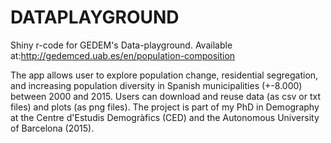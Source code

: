 # DATAPLAYGROUND
Shiny r-code for GEDEM's Data-playground. Available at:http://gedemced.uab.es/en/population-composition

The app allows user to explore population change, residential segregation, and increasing population diversity in Spanish municipalities (+-8.000) between 2000 and 2015. Users can download and reuse data (as csv or txt files) and plots (as png files). 
The project is part of my PhD in Demography at the Centre d'Estudis Demogràfics (CED) and the Autonomous University of Barcelona (2015). 
